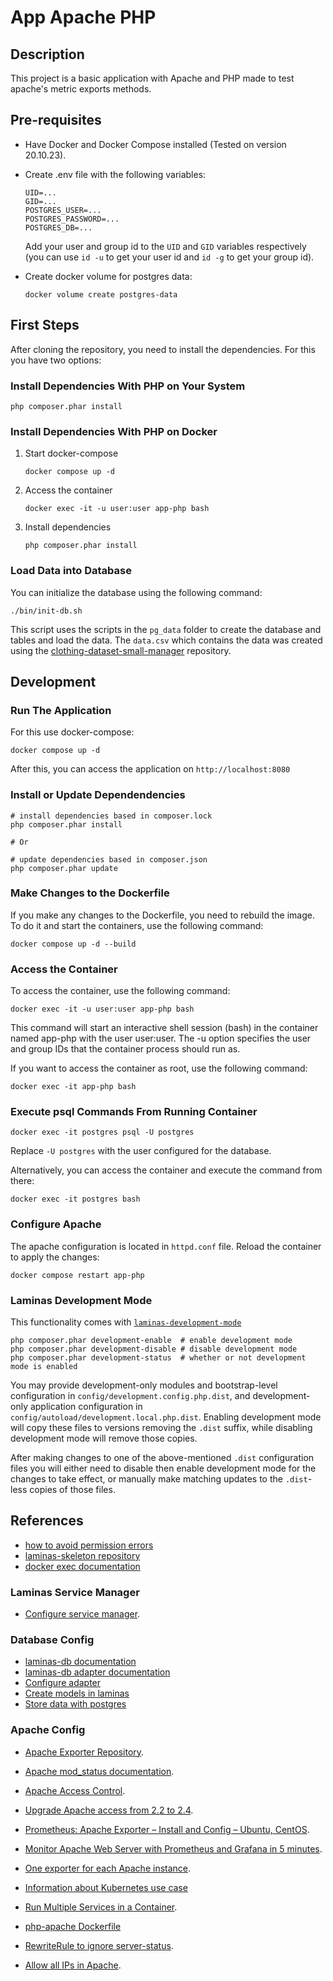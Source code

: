 # App Apache PHP

## Description

This project is a basic application with Apache and PHP made to test apache's metric exports methods.

## Pre-requisites

- Have Docker and Docker Compose installed (Tested on version 20.10.23).

- Create .env file with the following variables:

    ```shell
    UID=...
    GID=...
    POSTGRES_USER=...
    POSTGRES_PASSWORD=...
    POSTGRES_DB=...
    ```

    Add your user and group id to the `UID` and `GID` variables respectively (you can use `id -u` to get your user id and `id -g` to get your group id).

- Create docker volume for postgres data:

    ```shell
    docker volume create postgres-data
    ```

## First Steps

After cloning the repository, you need to install the dependencies. For this you have two options:

### Install Dependencies With PHP on Your System

```shell
php composer.phar install
```

### Install Dependencies With PHP on Docker

1. Start docker-compose

    ```shell
    docker compose up -d
    ```

2. Access the container

    ```shell
    docker exec -it -u user:user app-php bash
    ```

3. Install dependencies

    ```shell
    php composer.phar install
    ```

### Load Data into Database

You can initialize the database using the following command:

```shell
./bin/init-db.sh
```

This script uses the scripts in the `pg_data` folder to create the database and tables and load the data. The `data.csv` which contains the data was created using the [clothing-dataset-small-manager](https://github.com/MarioRP-01/clothing-dataset-small-manager) repository.

## Development

### Run The Application

For this use docker-compose:

```shell
docker compose up -d
```

After this, you can access the application on `http://localhost:8080`

### Install or Update Dependendencies

```shell
# install dependencies based in composer.lock
php composer.phar install

# Or

# update dependencies based in composer.json
php composer.phar update 
```

### Make Changes to the Dockerfile

If you make any changes to the Dockerfile, you need to rebuild the image. To do it and start the containers, use the following command:

```shell
docker compose up -d --build
```

### Access the Container

To access the container, use the following command:

```shell
docker exec -it -u user:user app-php bash
```

This command will start an interactive shell session (bash) in the container named app-php with the user user:user. The -u option specifies the user and group IDs that the container process should run as.

If you want to access the container as root, use the following command:

```shell
docker exec -it app-php bash
```

### Execute psql Commands From Running Container

```shell
docker exec -it postgres psql -U postgres
```

Replace `-U postgres` with the user configured for the database.

Alternatively, you can access the container and execute the command from there:

```shell
docker exec -it postgres bash
```

### Configure Apache

The apache configuration is located in `httpd.conf` file. Reload the container to apply the changes:

```shell
docker compose restart app-php
```

### Laminas Development Mode

This functionality comes with [`laminas-development-mode`](https://github.com/laminas/laminas-development-mode)

```shell
php composer.phar development-enable  # enable development mode
php composer.phar development-disable # disable development mode
php composer.phar development-status  # whether or not development mode is enabled
```

You may provide development-only modules and bootstrap-level configuration in `config/development.config.php.dist`, and development-only application configuration in `config/autoload/development.local.php.dist`. Enabling development mode will copy these files to versions removing the `.dist` suffix, while disabling development mode will remove those copies.

After making changes to one of the above-mentioned `.dist` configuration files you will either need to disable then enable development mode for the changes to take effect, or manually make matching updates to the `.dist`-less copies of those files.

## References

- [how to avoid permission errors](https://vsupalov.com/docker-shared-permissions/)
- [laminas-skeleton repository](https://github.com/laminas/laminas-mvc-skeleton#readme)
- [docker exec documentation](https://docs.docker.com/engine/reference/commandline/exec/)

### Laminas Service Manager

- [Configure service manager](https://docs.laminas.dev/laminas-servicemanager/configuring-the-service-manager/#aliases).

### Database Config

- [laminas-db documentation](https://docs.laminas.dev/tutorials/db-adapter/)
- [laminas-db adapter documentation](https://docs.laminas.dev/laminas-db/adapter/)
- [Configure adapter](https://docs.laminas.dev/tutorials/db-adapter/#configuring-the-default-adapter)
- [Create models in laminas](https://docs.laminas.dev/tutorials/getting-started/database-and-models/)
- [Store data with postgres](https://github.com/docker-library/docs/blob/master/postgres/README.md#where-to-store-data)

### Apache Config

- [Apache Exporter Repository](https://github.com/Lusitaniae/apache_exporter).
- [Apache mod_status documentation](https://httpd.apache.org/docs/2.4/mod/mod_status.html).
- [Apache Access Control](https://httpd.apache.org/docs/2.4/en/howto/access.html).
- [Upgrade Apache access from 2.2 to 2.4](https://httpd.apache.org/docs/2.4/upgrading.html#access).

- [Prometheus: Apache Exporter – Install and Config – Ubuntu, CentOS](https://www.shellhacks.com/prometheus-apache-exporter-install-config-ubuntu-centos/).
- [Monitor Apache Web Server with Prometheus and Grafana in 5 minutes](https://computingforgeeks.com/monitor-apache-web-server-prometheus-grafana/).
- [One exporter for each Apache instance](https://github.com/Lusitaniae/apache_exporter/issues/37#issuecomment-357419581).
- [Information about Kubernetes use case](https://github.com/Lusitaniae/apache_exporter/issues/37#issuecomment-1224380326)

- [Run Multiple Services in a Container](https://docs.docker.com/config/containers/multi-service_container/).
- [php-apache Dockerfile](https://github.com/docker-library/php/blob/master/8.2/bullseye/apache/Dockerfile)

- [RewriteRule to ignore server-status](https://serverfault.com/a/388457).
- [Allow all IPs in Apache](https://stackoverflow.com/a/19588786).
